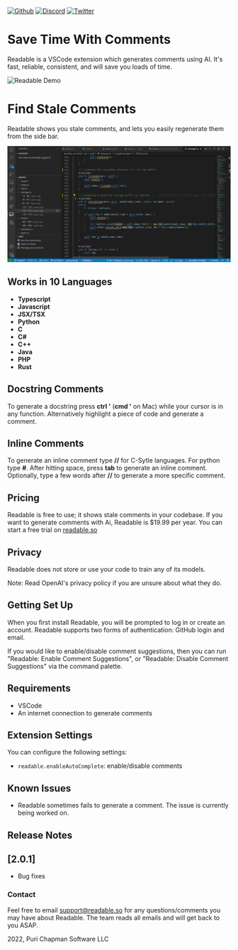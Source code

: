[github-shield]: https://img.shields.io/github/stars/ReadableLabs/readable-vscode?style=social
[github-url]: https://github.com/ReadableLabs/readable-vscode
[discord-shield]: https://img.shields.io/discord/890351923960627240?label=Discord
[discord-url]: https://discord.com/invite/UkMNCJu2x3
[twitter-shield]: https://img.shields.io/twitter/follow/ReadableLabs?style=social
[twitter-url]: https://twitter.com/ReadableLabs

[![Github][github-shield]][github-url]
[![Discord][discord-shield]][discord-url]
[![Twitter][twitter-shield]][twitter-url]

# Save Time With Comments

Readable is a VSCode extension which generates comments using AI. It's fast, reliable, consistent, and will save you loads of time.

![Readable Demo](https://github.com/ReadableLabs/readable-vscode/blob/main/output.gif?raw=true)

# Find Stale Comments

Readable shows you stale comments, and lets you easily regenerate them from the side bar.

![Sidebar Demo](./media/resync_demo.gif)

## Works in 10 Languages

- **Typescript**
- **Javascript**
- **JSX/TSX**
- **Python**
- **C**
- **C#**
- **C++**
- **Java**
- **PHP**
- **Rust**

## Docstring Comments

To generate a docstring press **ctrl '** (**cmd '** on Mac) while your cursor is in any function. Alternatively highlight a piece of code and generate a comment.

## Inline Comments

To generate an inline comment type **//** for C-Sytle languages. For python type **#**. After hitting space, press **tab** to generate an inline comment. Optionally, type a few words after **//** to generate a more specific comment.

## Pricing

Readable is free to use; it shows stale comments in your codebase. If you want to generate comments with Ai, Readable is $19.99 per year. You can start a free trial on [readable.so](https://readable.so)

## Privacy

Readable does not store or use your code to train any of its models.

Note: Read OpenAI's privacy policy if you are unsure about what they do.

## Getting Set Up

When you first install Readable, you will be prompted to log in or create an account. Readable supports two forms of authentication: GitHub login and email.

If you would like to enable/disable comment suggestions, then you can run "Readable: Enable Comment Suggestions", or "Readable: Disable Comment Suggestions" via the command palette.

## Requirements

- VSCode
- An internet connection to generate comments

## Extension Settings

You can configure the following settings:

- `readable.enableAutoComplete`: enable/disable comments

## Known Issues

- Readable sometimes fails to generate a comment. The issue is currently being worked on.

## Release Notes

## [2.0.1]

- Bug fixes

### Contact

Feel free to email support@readable.so for any questions/comments you may have about Readable. The team reads all emails and will get back to you ASAP.

2022, Puri Chapman Software LLC

